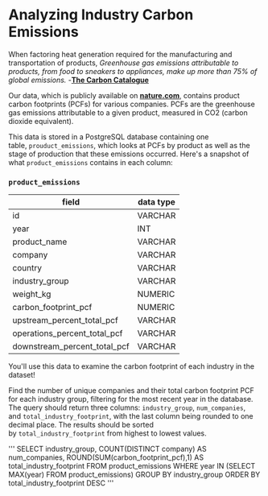 # **Analyzing Industry Carbon Emissions**

When factoring heat generation required for the manufacturing and transportation of products, *Greenhouse gas emissions attributable to products, from food to sneakers to appliances, make up more than 75% of global emissions.* -**[The Carbon Catalogue](https://app.datacamp.com/workspace/external-link?url=https%3A%2F%2Fwww.nature.com%2Farticles%2Fs41597-022-01178-9)**

Our data, which is publicly available on **[nature.com](https://app.datacamp.com/workspace/external-link?url=https%3A%2F%2Fwww.nature.com%2Farticles%2Fs41597-022-01178-9)**, contains product carbon footprints (PCFs) for various companies. PCFs are the greenhouse gas emissions attributable to a given product, measured in CO2 (carbon dioxide equivalent).

This data is stored in a PostgreSQL database containing one table, `prouduct_emissions`, which looks at PCFs by product as well as the stage of production that these emissions occurred. Here's a snapshot of what `product_emissions` contains in each column:

### `product_emissions`

| field | data type |
| --- | --- |
| id | VARCHAR |
| year | INT |
| product_name | VARCHAR |
| company | VARCHAR |
| country | VARCHAR |
| industry_group | VARCHAR |
| weight_kg | NUMERIC |
| carbon_footprint_pcf | NUMERIC |
| upstream_percent_total_pcf | VARCHAR |
| operations_percent_total_pcf | VARCHAR |
| downstream_percent_total_pcf | VARCHAR |

You'll use this data to examine the carbon footprint of each industry in the dataset!

Find the number of unique companies and their total carbon footprint PCF for each industry group, filtering for the most recent year in the database. The query should return three columns: `industry_group`, `num_companies`, and `total_industry_footprint`, with the last column being rounded to one decimal place. The results should be sorted by `total_industry_footprint` from highest to lowest values.

'''
SELECT
  industry_group,
  COUNT(DISTINCT company) AS num_companies,
  ROUND(SUM(carbon_footprint_pcf),1) AS total_industry_footprint
FROM product_emissions
WHERE year IN (SELECT MAX(year) FROM product_emissions)
GROUP BY industry_group
ORDER BY total_industry_footprint DESC
'''
